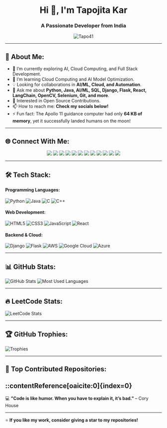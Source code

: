 <h1 align="center">Hi 👋, I'm Tapojita Kar</h1>
<h3 align="center">A Passionate Developer from India</h3>

<p align="center">
  <img src="https://komarev.com/ghpvc/?username=Tapo41&label=Profile%20450views&color=0e75b6&style=flat" alt="Tapo41" />
</p>

---

## 🚀 About Me:
- 🔭 I’m currently exploring AI, Cloud Computing, and Full Stack Development.
- 🌱 I’m learning Cloud Computing and AI Model Optimization.
- 💡 Looking for collaborations in **AI/ML, Cloud, and Automation**.
- 💬 Ask me about **Python, Java, AI/ML, SQL, Django, Flask, React, LangChain, OpenCV, Selenium, Git, and more**.
- 🎯 Interested in Open Source Contributions.
- 📫 How to reach me: **Check my socials below!**
- ⚡ Fun fact: The Apollo 11 guidance computer had only **64 KB of memory**, yet it successfully landed humans on the moon!

---

## 🌐 Connect With Me:
<p align="center">
  <a href="https://facebook.com/"><img src="https://img.shields.io/badge/Facebook-%231877F2.svg?&style=for-the-badge&logo=facebook&logoColor=white"></a>
  <a href="https://instagram.com/"><img src="https://img.shields.io/badge/Instagram-%23E4405F.svg?&style=for-the-badge&logo=instagram&logoColor=white"></a>
  <a href="https://medium.com/"><img src="https://img.shields.io/badge/Medium-12100E?style=for-the-badge&logo=medium&logoColor=white"></a>
  <a href="https://reddit.com/"><img src="https://img.shields.io/badge/Reddit-FF4500?style=for-the-badge&logo=reddit&logoColor=white"></a>
  <a href="https://stackoverflow.com/"><img src="https://img.shields.io/badge/StackOverflow-F58025?style=for-the-badge&logo=stackoverflow&logoColor=white"></a>
  <a href="mailto:tapokar098@gmail.com"><img src="https://img.shields.io/badge/Gmail-D14836?style=for-the-badge&logo=gmail&logoColor=white"></a>
  <a href="https://twitter.com/"><img src="https://img.shields.io/badge/X-000000?style=for-the-badge&logo=twitter&logoColor=white"></a>
  <a href="https://codepen.io/"><img src="https://img.shields.io/badge/CodePen-000000?style=for-the-badge&logo=codepen&logoColor=white"></a>
  <a href="https://dev.to/"><img src="https://img.shields.io/badge/Dev.to-0A0A0A?style=for-the-badge&logo=devdotto&logoColor=white"></a>
  <a href="https://linkedin.com/in/tapojita-kar"><img src="https://img.shields.io/badge/LinkedIn-0A66C2?style=for-the-badge&logo=linkedin&logoColor=white"></a>
  <a href="https://twitter.com/tapojitakar"><img src="https://img.shields.io/badge/Twitter-1DA1F2?style=for-the-badge&logo=twitter&logoColor=white"></a>
  <a href="https://github.com/Tapo41"><img src="https://img.shields.io/badge/GitHub-181717?style=for-the-badge&logo=github&logoColor=white"></a>
</p>


---

## 🛠 Tech Stack:
#### Programming Languages:
![Python](https://img.shields.io/badge/Python-3776AB?style=for-the-badge&logo=python&logoColor=white)
![Java](https://img.shields.io/badge/Java-007396?style=for-the-badge&logo=java&logoColor=white)
![C](https://img.shields.io/badge/C-00599C?style=for-the-badge&logo=c&logoColor=white)
![C++](https://img.shields.io/badge/C++-00599C?style=for-the-badge&logo=c%2B%2B&logoColor=white)

#### Web Development:
![HTML5](https://img.shields.io/badge/HTML5-E34F26?style=for-the-badge&logo=html5&logoColor=white)
![CSS3](https://img.shields.io/badge/CSS3-1572B6?style=for-the-badge&logo=css3&logoColor=white)
![JavaScript](https://img.shields.io/badge/JavaScript-F7DF1E?style=for-the-badge&logo=javascript&logoColor=black)
![React](https://img.shields.io/badge/React-20232A?style=for-the-badge&logo=react&logoColor=61DAFB)

#### Backend & Cloud:
![Django](https://img.shields.io/badge/Django-092E20?style=for-the-badge&logo=django&logoColor=white)
![Flask](https://img.shields.io/badge/Flask-000000?style=for-the-badge&logo=flask&logoColor=white)
![AWS](https://img.shields.io/badge/AWS-232F3E?style=for-the-badge&logo=amazon-aws&logoColor=white)
![Google Cloud](https://img.shields.io/badge/Google%20Cloud-4285F4?style=for-the-badge&logo=google-cloud&logoColor=white)
![Azure](https://img.shields.io/badge/Azure-0078D4?style=for-the-badge&logo=microsoft-azure&logoColor=white)

---

## 📊 GitHub Stats:
![GitHub Stats](https://github-readme-stats.vercel.app/api?username=Tapo41&show_icons=true&theme=radical)
![Most Used Languages](https://github-readme-stats.vercel.app/api/top-langs/?username=Tapo41&layout=compact&theme=radical)

---

## 🔥 LeetCode Stats:
![LeetCode Stats](https://leetcard.jacoblin.cool/Tapo41?theme=dark&font=Raleway&ext=heatmap)

---

## 🏆 GitHub Trophies:
![Trophies](https://github-profile-trophy.vercel.app/?username=Tapo41&theme=radical)

---

## 📌 Top Contributed Repositories:
##
::contentReference[oaicite:0]{index=0}
---

💻 **"Code is like humor. When you have to explain it, it’s bad."** – Cory House

---

⭐ **If you like my work, consider giving a star to my repositories!**
